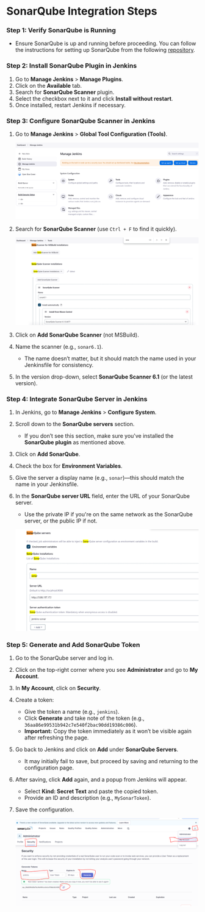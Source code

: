 # SonarQube Integration Steps

### Step 1: Verify SonarQube is Running
- Ensure SonarQube is up and running before proceeding. You can follow the instructions for setting up SonarQube from the following [repository](https://github.com/techlearn-center/DevOps/tree/Terraform/exercise7-instance-ubuntu).

### Step 2: Install SonarQube Plugin in Jenkins
1. Go to **Manage Jenkins** > **Manage Plugins**.
2. Click on the **Available** tab.
3. Search for **SonarQube Scanner** plugin.
4. Select the checkbox next to it and click **Install without restart**.
5. Once installed, restart Jenkins if necessary.

### Step 3: Configure SonarQube Scanner in Jenkins
1. Go to **Manage Jenkins** > **Global Tool Configuration (Tools)**.

   ![image info](images/manage-jenkins.PNG)

2. Search for **SonarQube Scanner** (use `Ctrl + F` to find it quickly).

   ![image info](images/SonarScanner.PNG)

3. Click on **Add SonarQube Scanner** (not MSBuild).
4. Name the scanner (e.g., `sonar6.1`).
   - The name doesn’t matter, but it should match the name used in your Jenkinsfile for consistency.
5. In the version drop-down, select **SonarQube Scanner 6.1** (or the latest version).

### Step 4: Integrate SonarQube Server in Jenkins
1. In Jenkins, go to **Manage Jenkins** > **Configure System**.
2. Scroll down to the **SonarQube servers** section.
   - If you don’t see this section, make sure you've installed the **SonarQube plugin** as mentioned above.
3. Click on **Add SonarQube**.
4. Check the box for **Environment Variables**.
5. Give the server a display name (e.g., `sonar`)—this should match the name in your Jenkinsfile.
6. In the **SonarQube server URL** field, enter the URL of your SonarQube server.
   - Use the private IP if you're on the same network as the SonarQube server, or the public IP if not.

   ![image info](images/jenkins-sonar2.PNG)

### Step 5: Generate and Add SonarQube Token
1. Go to the SonarQube server and log in.
2. Click on the top-right corner where you see **Administrator** and go to **My Account**.
3. In **My Account**, click on **Security**.
4. Create a token:
   - Give the token a name (e.g., `jenkins`).
   - Click **Generate** and take note of the token (e.g., `36aa86e99531b942c7e540f2bac90dd19386c006`).
   - **Important:** Copy the token immediately as it won’t be visible again after refreshing the page.
5. Go back to Jenkins and click on **Add** under **SonarQube Servers**.
   - It may initially fail to save, but proceed by saving and returning to the configuration page.
6. After saving, click **Add** again, and a popup from Jenkins will appear.
   - Select **Kind: Secret Text** and paste the copied token.
   - Provide an ID and description (e.g., `MySonarToken`).
7. Save the configuration.

   ![image info](images/sonarqube-token.PNG)
